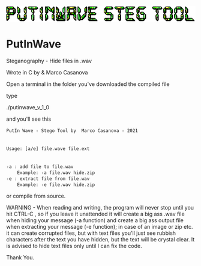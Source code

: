 <img src="https://github.com/MarcoCasanova00/putinwave/blob/main/banner.gif" />

# PutInWave

Steganography - Hide files in .wav 

Wrote in C by & Marco Casanova

Open a terminal in the folder you've downloaded the compiled file

type

./putinwave_v_1_0 

and you'll see this 

	PutIn Wave - Stego Tool by  Marco Casanova - 2021


	Usage: [a/e] file.wave file.ext
  
  
	-a : add file to file.wav
		Example: -a file.wav hide.zip
	-e : extract file from file.wav
		Example: -e file.wav hide.zip
    
    
or compile from source.
    
WARNING - When reading and writing, the program will never stop until you hit CTRL-C , so if you leave it unattended it will create a big ass .wav file when hiding your message (-a function) and create a big ass output file when extracting your message (-e function); in case of an image or zip etc. it can create corrupted files, but with text files you'll just see rubbish characters after the text you have hidden, but the text will be crystal clear.
    It is advised to hide text files only until I can fix the code.
    
Thank You. 
    
